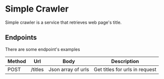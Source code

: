 # Simple Crawler

Simple crawler is a service that retrieves web page's title.

## Endpoints

There are some endpoint's examples

| Method | Url     | Body               | Description |
|--------|---------|--------------------| ----------- |
|  POST  | /titles | Json array of urls | Get titles for urls in request |
